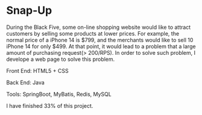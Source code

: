 # Snap-Up

During the Black Five, some on-line shopping website would like to attract customers by selling some products at lower prices.
For example, the normal price of a iPhone 14 is $799, and the merchants would like to sell 10 iPhone 14 for only $499.
At that point, it would lead to a problem that a large amount of purchasing request(> 200/RPS). In order to solve such problem,
I develope a web page to solve this problem.

Front End: HTML5 + CSS

Back End: Java

Tools: SpringBoot, MyBatis, Redis, MySQL

I have finished 33% of this project.

